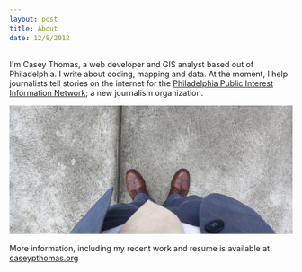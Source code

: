 ```yaml
---
layout: post
title: About
date: 12/8/2012
---
```

I'm Casey Thomas, a web developer and GIS analyst based out of Philadelphia. I write about coding, mapping and data. At the moment, I help journalists tell stories on the internet for the <a href="http://www.ppiin.org">Philadelphia Public Interest Information Network</a>; a new journalism organization.

!["My fancy shoes."](/../img/about.png)

More information, including my recent work and resume is available at [caseypthomas.org](http://www.caseypthomas.org)
